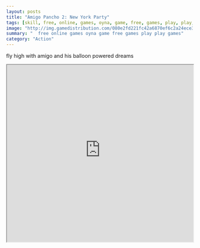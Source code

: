 ```yaml
---
layout: posts
title: "Amigo Pancho 2: New York Party"
tags: [skill, free, online, games, oyna, game, free, games, play, play, games]
image: "http://img.gamedistribution.com/080e2fd221fc42a6870ef6c2a24ece3a.jpg"
summary: "  free online games oyna game free games play play games"
category: "Action"
---
```


fly high with amigo and his balloon powered dreams

<iframe width="100%" height="480px;" src="http://flash.gamedistribution.com?game=080e2fd221fc42a6870ef6c2a24ece3a"></iframe>